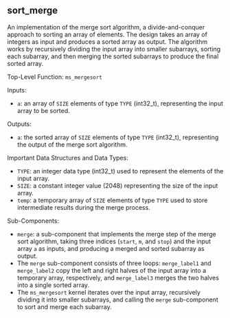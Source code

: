 ## sort_merge

An implementation of the merge sort algorithm, a divide-and-conquer approach to sorting an array of elements. The design takes an array of integers as input and produces a sorted array as output. The algorithm works by recursively dividing the input array into smaller subarrays, sorting each subarray, and then merging the sorted subarrays to produce the final sorted array.

Top-Level Function: `ms_mergesort`

Inputs:

- `a`: an array of `SIZE` elements of type `TYPE` (int32_t), representing the input array to be sorted.

Outputs:

- `a`: the sorted array of `SIZE` elements of type `TYPE` (int32_t), representing the output of the merge sort algorithm.

Important Data Structures and Data Types:

- `TYPE`: an integer data type (int32_t) used to represent the elements of the input array.
- `SIZE`: a constant integer value (2048) representing the size of the input array.
- `temp`: a temporary array of `SIZE` elements of type `TYPE` used to store intermediate results during the merge process.

Sub-Components:

- `merge`: a sub-component that implements the merge step of the merge sort algorithm, taking three indices (`start`, `m`, and `stop`) and the input array `a` as inputs, and producing a merged and sorted subarray as output.
- The `merge` sub-component consists of three loops: `merge_label1` and `merge_label2` copy the left and right halves of the input array into a temporary array, respectively, and `merge_label3` merges the two halves into a single sorted array.
- The `ms_mergesort` kernel iterates over the input array, recursively dividing it into smaller subarrays, and calling the `merge` sub-component to sort and merge each subarray.
